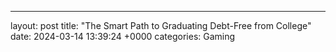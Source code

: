 ---
layout: post
title: "The Smart Path to Graduating Debt-Free from College"
date:   2024-03-14 13:39:24 +0000
categories: Gaming
